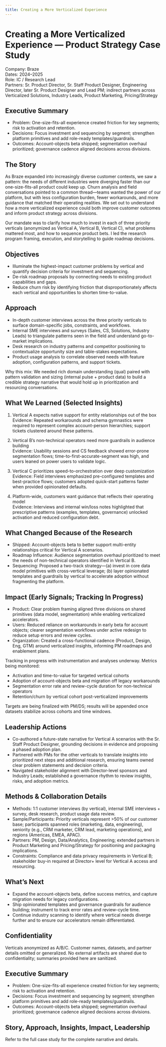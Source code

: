 ```yaml
---
title: Creating a More Verticalized Experience
---
```


# Creating a More Verticalized Experience — Product Strategy Case Study

Company: Braze  
Dates: 2024–2025  
Role: IC / Research Lead  
Partners: Sr. Product Director, Sr. Staff Product Designer, Engineering Director, later Sr. Product Designer and Lead PM; indirect partners across Verticalized Solutions, Industry Leads, Product Marketing, Pricing/Strategy

## Executive Summary
- Problem: One-size-fits-all experience created friction for key segments; risk to activation and retention.
- Decisions: Focus investment and sequencing by segment; strengthen platform primitives and add role-ready templates/guardrails.
- Outcomes: Account-objects beta shipped; segmentation overhaul prioritized; governance cadence aligned decisions across divisions.

## The Story
As Braze expanded into increasingly diverse customer contexts, we saw a pattern: the needs of different industries were diverging faster than our one-size-fits-all product could keep up. Churn analysis and field conversations pointed to a common thread—teams wanted the power of our platform, but with less configuration burden, fewer workarounds, and more guidance that matched their operating realities. We set out to understand how a more verticalized experience could both improve customer outcomes and inform product strategy across divisions.

Our mandate was to clarify how much to invest in each of three priority verticals (anonymized as Vertical A, Vertical B, Vertical C), what problems mattered most, and how to sequence product bets. I led the research program framing, execution, and storytelling to guide roadmap decisions.

## Objectives
- Illuminate the highest-impact customer problems by vertical and quantify decision criteria for investment and sequencing.
- De-risk roadmap proposals by connecting needs to existing product capabilities and gaps.
- Reduce churn risk by identifying friction that disproportionately affects each vertical and opportunities to shorten time-to-value.

## Approach
- In-depth customer interviews across the three priority verticals to surface domain-specific jobs, constraints, and workflows.
- Internal SME interviews and surveys (Sales, CS, Solutions, Industry Leads) to triangulate patterns seen in the field and understand go-to-market implications.
- Desk research on industry patterns and competitor positioning to contextualize opportunity size and table-stakes expectations.
- Product usage analysis to correlate observed needs with feature adoption, configuration patterns, and support tickets.

Why this mix: We needed rich domain understanding (qual) paired with pattern validation and sizing (internal pulse + product data) to build a credible strategy narrative that would hold up in prioritization and resourcing conversations.

## What We Learned (Selected Insights)
1) Vertical A expects native support for entity relationships out of the box  
   Evidence: Repeated workarounds and schema gymnastics were required to represent complex account-person hierarchies; support tickets clustered around these patterns.

2) Vertical B’s non-technical operators need more guardrails in audience building  
   Evidence: Usability sessions and CS feedback showed error-prone segmentation flows; time-to-first-accurate-segment was high, and users leaned on power users to validate logic.

3) Vertical C prioritizes speed-to-orchestration over deep customization  
   Evidence: Field interviews emphasized pre-configured templates and best-practice flows; customers adopted quick-start patterns faster when provided opinionated defaults.

4) Platform-wide, customers want guidance that reflects their operating model  
   Evidence: Interviews and internal win/loss notes highlighted that prescriptive patterns (examples, templates, governance) unlocked activation and reduced configuration debt.

## What Changed Because of the Research
- Shipped: Account-objects beta to better support multi-entity relationships critical for Vertical A scenarios.
- Roadmap Influence: Audience segmentation overhaul prioritized to meet the needs of non-technical operators identified in Vertical B.
- Sequencing: Proposed a two-track strategy—(a) invest in core data model primitives with cross-vertical leverage; (b) layer opinionated templates and guardrails by vertical to accelerate adoption without fragmenting the platform.

## Impact (Early Signals; Tracking In Progress)
- Product: Clear problem framing aligned three divisions on shared primitives (data model, segmentation) while enabling verticalized accelerators.
- Users: Reduced reliance on workarounds in early beta for account objects; clearer segmentation workflows under active redesign to reduce setup errors and review cycles.
- Organization: Created a cross-functional cadence (Product, Design, Eng, GTM) around verticalized insights, informing PM roadmaps and enablement plans.

Tracking in progress with instrumentation and analyses underway. Metrics being monitored:
- Activation and time-to-value for targeted vertical cohorts
- Adoption of account-objects beta and migration off legacy workarounds
- Segmentation error rate and review-cycle duration for non-technical operators
- Retention/churn by vertical cohort post-verticalized improvements

Targets are being finalized with PM/DS; results will be appended once datasets stabilize across cohorts and time windows.

## Leadership Actions
- Co-authored a future-state narrative for Vertical A scenarios with the Sr. Staff Product Designer, grounding decisions in evidence and proposing a phased adoption plan.
- Partnered with PMs for the other verticals to translate insights into prioritized next steps and additional research, ensuring teams owned clear problem statements and decision criteria.
- Navigated stakeholder alignment with Director-level sponsors and Industry Leads; established a governance rhythm to review insights, risks, and adoption metrics.

## Methods & Collaboration Details
- Methods: 1:1 customer interviews (by vertical), internal SME interviews + survey, desk research, product usage data review.
- Sample/Participants: Priority verticals represent >50% of our customer base; participants spanned roles (marketing, data, engineering), seniority (e.g., CRM marketer, CRM lead, marketing operations), and regions (Americas, EMEA, APAC).
- Partners: PM, Design, Data/Analytics, Engineering; extended partners in Product Marketing and Pricing/Strategy for positioning and packaging implications.
- Constraints: Compliance and data privacy requirements in Vertical B; stakeholder buy-in required at Director+ level for Vertical A access and resourcing.

## What’s Next
- Expand the account-objects beta, define success metrics, and capture migration needs for legacy configurations.  
- Ship opinionated templates and governance guardrails for audience building; instrument to track error rates and review-cycle time.  
- Continue industry scanning to identify where vertical needs diverge further and to ensure our accelerators remain differentiated.

## Confidentiality
Verticals anonymized as A/B/C. Customer names, datasets, and partner details omitted or generalized. No external artifacts are shared due to confidentiality; summaries provided here are sanitized.

## Executive Summary
- Problem: One-size-fits-all experience created friction for key segments; risk to activation and retention.
- Decisions: Focus investment and sequencing by segment; strengthen platform primitives and add role-ready templates/guardrails.
- Outcomes: Account-objects beta shipped; segmentation overhaul prioritized; governance cadence aligned decisions across divisions.

## Story, Approach, Insights, Impact, Leadership
Refer to the full case study for the complete narrative and details.

